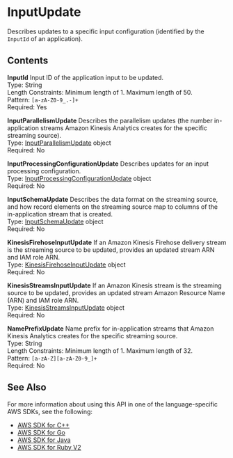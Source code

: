 # InputUpdate<a name="API_InputUpdate"></a>

Describes updates to a specific input configuration \(identified by the `InputId` of an application\)\. 

## Contents<a name="API_InputUpdate_Contents"></a>

 **InputId**   <a name="analytics-Type-InputUpdate-InputId"></a>
Input ID of the application input to be updated\.  
Type: String  
Length Constraints: Minimum length of 1\. Maximum length of 50\.  
Pattern: `[a-zA-Z0-9_.-]+`   
Required: Yes

 **InputParallelismUpdate**   <a name="analytics-Type-InputUpdate-InputParallelismUpdate"></a>
Describes the parallelism updates \(the number in\-application streams Amazon Kinesis Analytics creates for the specific streaming source\)\.  
Type: [InputParallelismUpdate](API_InputParallelismUpdate.md) object  
Required: No

 **InputProcessingConfigurationUpdate**   <a name="analytics-Type-InputUpdate-InputProcessingConfigurationUpdate"></a>
Describes updates for an input processing configuration\.  
Type: [InputProcessingConfigurationUpdate](API_InputProcessingConfigurationUpdate.md) object  
Required: No

 **InputSchemaUpdate**   <a name="analytics-Type-InputUpdate-InputSchemaUpdate"></a>
Describes the data format on the streaming source, and how record elements on the streaming source map to columns of the in\-application stream that is created\.  
Type: [InputSchemaUpdate](API_InputSchemaUpdate.md) object  
Required: No

 **KinesisFirehoseInputUpdate**   <a name="analytics-Type-InputUpdate-KinesisFirehoseInputUpdate"></a>
If an Amazon Kinesis Firehose delivery stream is the streaming source to be updated, provides an updated stream ARN and IAM role ARN\.  
Type: [KinesisFirehoseInputUpdate](API_KinesisFirehoseInputUpdate.md) object  
Required: No

 **KinesisStreamsInputUpdate**   <a name="analytics-Type-InputUpdate-KinesisStreamsInputUpdate"></a>
If an Amazon Kinesis stream is the streaming source to be updated, provides an updated stream Amazon Resource Name \(ARN\) and IAM role ARN\.  
Type: [KinesisStreamsInputUpdate](API_KinesisStreamsInputUpdate.md) object  
Required: No

 **NamePrefixUpdate**   <a name="analytics-Type-InputUpdate-NamePrefixUpdate"></a>
Name prefix for in\-application streams that Amazon Kinesis Analytics creates for the specific streaming source\.  
Type: String  
Length Constraints: Minimum length of 1\. Maximum length of 32\.  
Pattern: `[a-zA-Z][a-zA-Z0-9_]+`   
Required: No

## See Also<a name="API_InputUpdate_SeeAlso"></a>

For more information about using this API in one of the language\-specific AWS SDKs, see the following:
+  [AWS SDK for C\+\+](https://docs.aws.amazon.com/goto/SdkForCpp/kinesisanalytics-2015-08-14/InputUpdate) 
+  [AWS SDK for Go](https://docs.aws.amazon.com/goto/SdkForGoV1/kinesisanalytics-2015-08-14/InputUpdate) 
+  [AWS SDK for Java](https://docs.aws.amazon.com/goto/SdkForJava/kinesisanalytics-2015-08-14/InputUpdate) 
+  [AWS SDK for Ruby V2](https://docs.aws.amazon.com/goto/SdkForRubyV2/kinesisanalytics-2015-08-14/InputUpdate) 